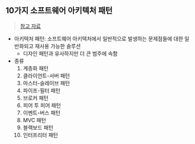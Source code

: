 ## 10가지 소프트웨어 아키텍처 패턴
> [참고 자료](https://mingrammer.com/translation-10-common-software-architectural-patterns-in-a-nutshell/)
- 아키텍처 패턴: 소프트웨어 아키텍처에서 일반적으로 발생하는 문제점들에 대한 일반화되고 재사용 가능한 솔루션
  - 디자인 패턴과 유사하지만 더 큰 범주에 속함
- 종류
  1. 계층화 패턴
  2. 클라이언트-서버 패턴
  3. 마스터-슬레이브 패턴
  4. 파이프-필터 패턴
  5. 브로커 패턴
  6. 피어 투 피어 패턴
  7. 이벤트-버스 패턴
  8. MVC 패턴
  9. 블랙보드 패턴
  10. 인터프리터 패턴

